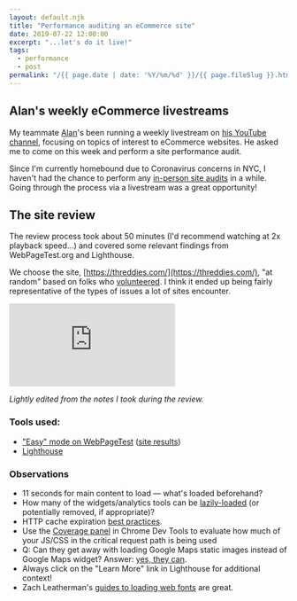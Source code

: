```yaml
---
layout: default.njk
title: "Performance auditing an eCommerce site"
date: 2019-07-22 12:00:00
excerpt: "...let's do it live!"
tags:
  - performance
  - post
permalink: "/{{ page.date | date: '%Y/%m/%d' }}/{{ page.fileSlug }}.html"
---
```


## Alan's weekly eCommerce livestreams

My teammate [Alan](https://alankent.me/)'s been running a weekly livestream on [his YouTube channel](https://www.youtube.com/channel/UCyQwDaXnT7wMBBqIaAfmY7g), focusing on topics of interest to eCommerce websites. He asked me to come on this week and perform a site performance audit.

Since I'm currently homebound due to Coronavirus concerns in NYC, I haven't had the chance to perform any [in-person site audits](https://jeffy.info/2017/11/10/post-cds-perf-links.html) in a while. Going through the process via a livestream was a great opportunity!

## The site review

The review process took about 50 minutes (I'd recommend watching at 2x playback speed...) and covered some relevant findings from WebPageTest.org and Lighthouse.

We choose the site, [https://threddies.com/](https://threddies.com/), "at random" based on folks who [volunteered](https://twitter.com/akent99/status/1245466347502333952). I think it ended up being fairly representative of the types of issues a lot of sites encounter.

<iframe class="youtube-embed" src="https://www.youtube.com/embed/l4bIT3CXCpc" allowfullscreen frameborder="0"></iframe>

_Lightly edited from the notes I took during the review._

### Tools used:

- ["Easy" mode on WebPageTest](https://webpagetest.org/easy) ([site results](https://webpagetest.org/result/200402_FD_f791a96a04046aaa9d7583914ba1c952/))
- [Lighthouse](https://developers.google.com/web/tools/lighthouse)

### Observations
- 11 seconds for main content to load — what's loaded beforehand?
- How many of the widgets/analytics tools can be [lazily-loaded](https://web.dev/native-lazy-loading/) (or potentially removed, if appropriate)?
- HTTP cache expiration [best practices](https://web.dev/reliable/).
- Use the [Coverage panel](https://developers.google.com/web/tools/chrome-devtools/coverage) in Chrome Dev Tools to evaluate how much of your JS/CSS in the critical request path is being used
- Q: Can they get away with loading Google Maps static images instead of Google Maps widget? Answer: [yes, they can](https://developers.google.com/maps/documentation/maps-static/intro).
- Always click on the "Learn More" link in Lighthouse for additional context!
- Zach Leatherman's [guides to loading web fonts](https://www.zachleat.com/web/comprehensive-webfonts/) are great.
